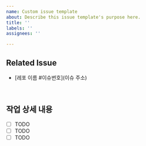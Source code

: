 ```yaml
---
name: Custom issue template
about: Describe this issue template's purpose here.
title: ''
labels: ''
assignees: ''

---
```


##  Related Issue
- [레포 이름 #이슈번호](이슈 주소)

<br/>

## 작업 상세 내용

- [ ] TODO
- [ ] TODO
- [ ] TODO
